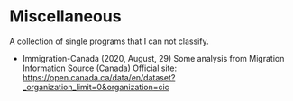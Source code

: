 # Miscellaneous
A collection of single programs that I can not classify.



* Immigration-Canada (2020, August, 29)
  Some analysis from Migration Information Source (Canada)
  Official site: https://open.canada.ca/data/en/dataset?_organization_limit=0&organization=cic
